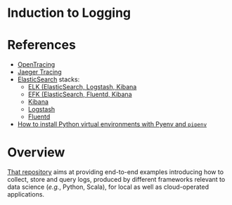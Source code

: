 Induction to Logging
====================

# References
* [OpenTracing](https://opentracing.io)
* [Jaeger Tracing](https://www.jaegertracing.io)
* [ElasticSearch](https://elasitc.co) stacks:
  + [ELK (ElasticSearch, Logstash, Kibana](https://www.elastic.co/start)
  + [EFK (ElasticSearch, Fluentd, Kibana](https://docs.fluentd.org/v/0.12/articles/docker-logging-efk-compose)
  + [Kibana](https://www.elastic.co/products/kibana)
  + [Logstash](https://www.elastic.co/products/logstash)
  + [Fluentd](https://www.fluentd.org/)
* [How to install Python virtual environments with Pyenv and `pipenv`](http://github.com/machine-learning-helpers/induction-python/tree/master/installation/virtual-env)

# Overview
[That repository](https://github.com/infra-helpers/induction-logging) aims
at providing end-to-end examples introducing how to collect, store
and query logs, produced by different frameworks relevant to data science
(_e.g._, Python, Scala), for local as well as cloud-operated applications.


